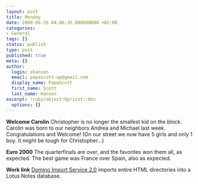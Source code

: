 ```yaml
---
layout: post
title: Monday
date: 2000-06-26 04:06:35.000000000 +02:00
categories:
- General
tags: []
status: publish
type: post
published: true
meta: {}
author:
  login: shanson
  email: papascott-wp@gmail.com
  display_name: PapaScott
  first_name: Scott
  last_name: Hanson
excerpt: !ruby/object:Hpricot::Doc
  options: {}
---
```

<p><b>Welcome Carolin</b> Christopher is no longer the smallest kid on the block. Carolin was born to our neighbors Andrea and Michael last week. Congratulations and Welcome! (On our street we now have 5 girls and only 1 boy. It might be tough for Christopher...)</p>
<p><b>Euro 2000</b> The quarterfinals are over, and the favorites won them all, as expected. The best game was France over Spain, also as expected.</p>
<p><b>Work link</b> <a href="http://notes.net/today.nsf/lookup/dis">Domino Import Service 2.0</a> imports entire HTML directories into a Lotus Notes database.</p>
